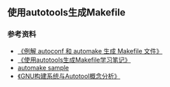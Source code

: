 ## 使用autotools生成Makefile





### 参考资料

+ [《例解 autoconf 和 automake 生成 Makefile 文件》](https://www.ibm.com/developerworks/cn/linux/l-makefile/)
+ [《使用autotools生成Makefile学习笔记》](https://geesun.github.io/posts/2015/02/autotool.html)
+ [automake sample](https://github.com/raywill/automake)
+ [《GNU构建系统与Autotool概念分析》](https://www.linuxprobe.com/system-gnu-autotool.html)


